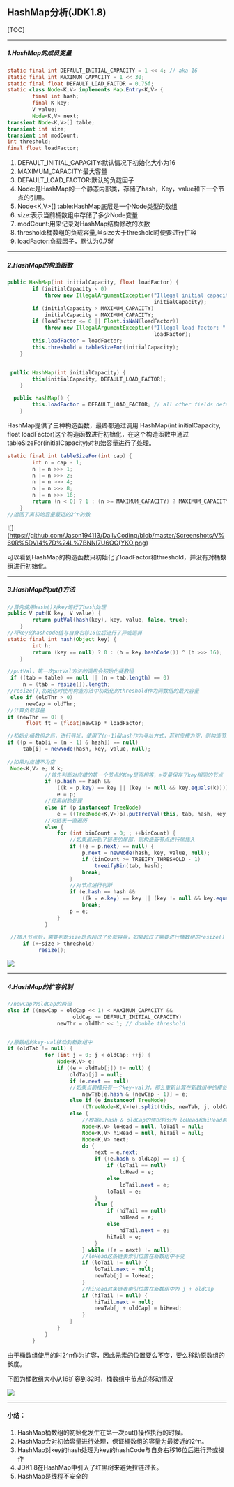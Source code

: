 ## HashMap分析(JDK1.8)

[TOC]

------

##### 1.HashMap的成员变量

```java
static final int DEFAULT_INITIAL_CAPACITY = 1 << 4; // aka 16
static final int MAXIMUM_CAPACITY = 1 << 30;
static final float DEFAULT_LOAD_FACTOR = 0.75f;
static class Node<K,V> implements Map.Entry<K,V> {
        final int hash;
        final K key;
        V value;
        Node<K,V> next;
transient Node<K,V>[] table;
transient int size;
transient int modCount;
int threshold;
final float loadFactor;
```

1. DEFAULT_INITIAL_CAPACITY:默认情况下初始化大小为16
2. MAXIMUM_CAPACITY:最大容量
3. DEFAULT_LOAD_FACTOR:默认的负载因子
4. Node:是HashMap的一个静态内部类，存储了hash，Key，value和下一个节点的引用。
5. Node<K,V>[] table:HashMap底层是一个Node类型的数组
6. size:表示当前桶数组中存储了多少Node变量
7. modCount:用来记录对HashMap结构修改的次数
8. threshold:桶数组的负载容量,当size大于threshold时便要进行扩容
9. loadFactor:负载因子，默认为0.75f

------

##### 2.HashMap的构造函数

```java
public HashMap(int initialCapacity, float loadFactor) {
        if (initialCapacity < 0)
            throw new IllegalArgumentException("Illegal initial capacity: " +
                                               initialCapacity);
        if (initialCapacity > MAXIMUM_CAPACITY)
            initialCapacity = MAXIMUM_CAPACITY;
        if (loadFactor <= 0 || Float.isNaN(loadFactor))
            throw new IllegalArgumentException("Illegal load factor: " +
                                               loadFactor);
        this.loadFactor = loadFactor;
        this.threshold = tableSizeFor(initialCapacity);
    }


 public HashMap(int initialCapacity) {
        this(initialCapacity, DEFAULT_LOAD_FACTOR);
    }

  public HashMap() {
        this.loadFactor = DEFAULT_LOAD_FACTOR; // all other fields defaulted
    }
```



HashMap提供了三种构造函数，最终都通过调用 HashMap(int initialCapacity, float loadFactor)这个构造函数进行初始化，在这个构造函数中通过tableSizeFor(initialCapacity)对初始容量进行了处理。

```java
static final int tableSizeFor(int cap) {
        int n = cap - 1;
        n |= n >>> 1;
        n |= n >>> 2;
        n |= n >>> 4;
        n |= n >>> 8;
        n |= n >>> 16;
        return (n < 0) ? 1 : (n >= MAXIMUM_CAPACITY) ? MAXIMUM_CAPACITY : n + 1;
    }
//返回了离初始容量最近的2^n的数
```

![](https://github.com/Jason194113/DailyCoding/blob/master/Screenshots/V%60R%5DVI4%7D%24L%7BNNI7U6OG(YKO.png)

可以看到HashMap的构造函数只初始化了loadFactor和threshold，并没有对桶数组进行初始化。

------

##### 3.HashMap的put()方法

```java
//首先使用hash()对key进行了hash处理
public V put(K key, V value) {
        return putVal(hash(key), key, value, false, true);
    }
//将key的hashcode值与自身右移16位后进行了异或运算
static final int hash(Object key) {
        int h;
        return (key == null) ? 0 : (h = key.hashCode()) ^ (h >>> 16);
    }

//putVal，第一次putVal方法的调用会初始化桶数组
 if ((tab = table) == null || (n = tab.length) == 0)
     n = (tab = resize()).length;
//resize(),初始化时使用构造方法中初始化的threshold作为同数组的最大容量
 else if (oldThr > 0) 
      newCap = oldThr;
//计算负载容量
if (newThr == 0) {
      float ft = (float)newCap * loadFactor;

//初始化桶数组之后，进行寻址，使用了(n-1)&hash作为寻址方式，若对应槽为空，则构造节点插入
if ((p = tab[i = (n - 1) & hash]) == null)
     tab[i] = newNode(hash, key, value, null);
    
//如果对应槽不为空
 Node<K,V> e; K k;
            //首先判断对应槽的第一个节点的Key是否相等，e变量保存了key相同的节点
            if (p.hash == hash &&
                ((k = p.key) == key || (key != null && key.equals(k))))
                e = p;
            //红黑树的处理
            else if (p instanceof TreeNode)
                e = ((TreeNode<K,V>)p).putTreeVal(this, tab, hash, key, value);     
            //对链表一直遍历
            else {
                for (int binCount = 0; ; ++binCount) {
                    //如果遍历到了链表的尾部，则构造新节点进行尾插入
                    if ((e = p.next) == null) {
                        p.next = newNode(hash, key, value, null);
                        if (binCount >= TREEIFY_THRESHOLD - 1) 
                            treeifyBin(tab, hash);
                        break;
                    }
                    //对节点进行判断
                    if (e.hash == hash &&
                        ((k = e.key) == key || (key != null && key.equals(k))))
                        break;
                    p = e;
                }
            }
    
 //插入节点后，需要判断size是否超过了负载容量，如果超过了需要进行桶数组的resize()
     if (++size > threshold)
          resize();
```

![](https://github.com/Jason194113/DailyCoding/blob/master/Screenshots/TIM%E5%9B%BE%E7%89%8720181102192847.png)



------

##### 4.HashMap的扩容机制

```java
//newCap为oldCap的两倍  
else if ((newCap = oldCap << 1) < MAXIMUM_CAPACITY &&
                     oldCap >= DEFAULT_INITIAL_CAPACITY)
                newThr = oldThr << 1; // double threshold


//原数组的key-val移动到新数组中
if (oldTab != null) {
            for (int j = 0; j < oldCap; ++j) {
                Node<K,V> e;
                if ((e = oldTab[j]) != null) {
                    oldTab[j] = null;
                    if (e.next == null)
                    //如果当前槽只有一个key-val对，那么重新计算在新数组中的槽位置插入
                        newTab[e.hash & (newCap - 1)] = e;
                    else if (e instanceof TreeNode)
                        ((TreeNode<K,V>)e).split(this, newTab, j, oldCap);
                    else { 
                        //根据e.hash & oldCap的情况将分为 loHead和hiHead两条链表
                        Node<K,V> loHead = null, loTail = null;
                        Node<K,V> hiHead = null, hiTail = null;
                        Node<K,V> next;
                        do {
                            next = e.next;
                            if ((e.hash & oldCap) == 0) {
                                if (loTail == null)
                                    loHead = e;
                                else
                                    loTail.next = e;
                                loTail = e;
                            }
                            else {
                                if (hiTail == null)
                                    hiHead = e;
                                else
                                    hiTail.next = e;
                                hiTail = e;
                            }
                        } while ((e = next) != null);
                        //loHead这条链表索引位置在新数组中不变
                        if (loTail != null) {
                            loTail.next = null;
                            newTab[j] = loHead;
                        }
                        //hiHead这条链表索引位置在新数组中为 j + oldCap
                        if (hiTail != null) {
                            hiTail.next = null;
                            newTab[j + oldCap] = hiHead;
                        }
                    }
                }
            }
        }
```



由于桶数组使用的时2^n作为扩容，因此元素的位置要么不变，要么移动原数组的长度。

下图为桶数组大小从16扩容到32时，桶数组中节点的移动情况

![](https://github.com/Jason194113/DailyCoding/blob/master/Screenshots/TIM%E5%9B%BE%E7%89%8720181102195814.png)



------

#### 小结：

1. HashMap桶数组的初始化发生在第一次put()操作执行的时候。
2. HashMap会对初始容量进行处理，保证桶数组的容量为最接近的2^n。
3. HashMap对key的hash处理为key的hashCode与自身右移16位后进行异或操作
4. JDK1.8在HashMap中引入了红黑树来避免拉链过长。         
5. HashMap是线程不安全的
